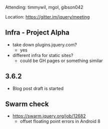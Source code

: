 Attending: timmywil, mgol, gibson042

Location: https://gitter.im/jquery/meeting

## Infra - Project Alpha
* take down plugins.jquery.com?
	- yes
* different infra for static sites?
	- could be GH pages or something similar

## 3.6.2
* Blog post draft is started

## Swarm check
* https://swarm.jquery.org/job/12682 
	- offset floating point errors in Android 8
